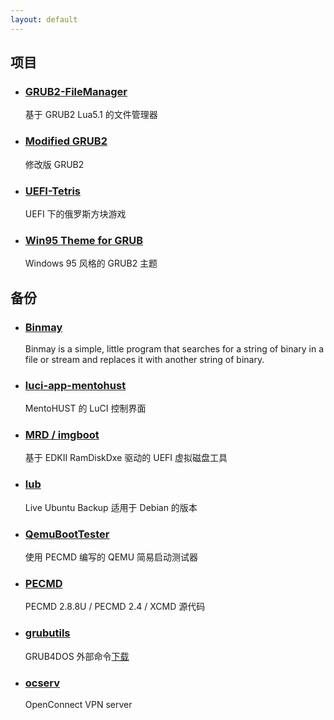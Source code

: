 ```yaml
---
layout: default
---
```


## 项目

- ### [GRUB2-FileManager](https://a1ive.github.io/grub2-filemanager/)

  基于 GRUB2 Lua5.1 的文件管理器

- ### [Modified GRUB2](https://github.com/a1ive/grub)

  修改版 GRUB2

- ### [UEFI-Tetris](https://github.com/a1ive/uefi-tetris)

  UEFI 下的俄罗斯方块游戏

- ### [Win95 Theme for GRUB](https://github.com/a1ive/grub-theme-win95)

  Windows 95 风格的 GRUB2 主题

## 备份

- ### [Binmay](https://github.com/a1ive/binmay)

  Binmay is a simple, little program that searches for a string of binary in a file or stream and replaces it with another string of binary.

- ### [luci-app-mentohust](https://github.com/a1ive/luci-mentohust)

  MentoHUST 的 LuCI 控制界面

- ### [MRD / imgboot](https://github.com/a1ive/mrd)

  基于 EDKII RamDiskDxe 驱动的 UEFI 虚拟磁盘工具

- ### [lub](https://github.com/a1ive/lub)

  Live Ubuntu Backup 适用于 Debian 的版本

- ### [QemuBootTester](https://github.com/a1ive/QemuBootTester)

  使用 PECMD 编写的 QEMU 简易启动测试器

- ### [PECMD](https://github.com/grub4dos/pecmd)

  PECMD 2.8.8U / PECMD 2.4 / XCMD 源代码

- ### [grubutils](https://github.com/grub4dos/grubutils)

  GRUB4DOS 外部命令[下载](https://github.com/grub4dos/grubutils/releases)

- ### [ocserv](https://github.com/a1ive/ocserv-fork)

  OpenConnect VPN server



